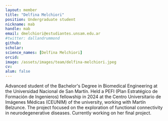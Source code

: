 ```yaml
---
layout: member
title: "Delfina Melchiori"
position: Undergraduate student
nickname: mab
handle: mab
email: dmelchiori@estudiantes.unsam.edu.ar
#twitter: dallandrummond
github: 
scholar: 
science_names: [Delfina Melchiori]
orcid: 
image: /assets/images/team/delfina-melchiori.jpeg
cv: 
alum: false
---
```


Advanced student of the Bachelor's Degree in Biomedical Engineering at the Universidad Nacional de San Martín. Held a PEFI (Plan Estratégico de Formación de Ingenieros) fellowship in 2024 at the Centro Universitario de Imágenes Médicas (CEUNIM) of the university, working with Martín Belzunce. The project focused on the exploration of functional connectivity in neurodegenerative diseases. Currently working on her final project.

